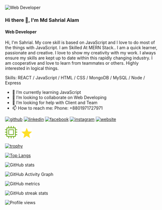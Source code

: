 ![Web Developer](https://media.licdn.com/dms/image/D5616AQHKI4Ufo-vpgQ/profile-displaybackgroundimage-shrink_350_1400/0/1685083974557?e=1690416000&v=beta&t=jWl8mewKI6IctwjPX5NWei02gkViqAIf6qqt8xovdQo)

### Hi there 👋, I'm Md Sahrial Alam
#### Web Developer

Hi, I'm Sahrial. My core skill is based on JavaScript and I love to do most of the things with JavaScript. I am Skilled At MERN Stack.. I am a quick learner, passionate and creative. I love to show my creativity with my work. I always ensure my skills are kept up to date within this rapidly changing industry. I am cooperative and love to learn from teammates or others. Highly interested in logical things.

Skills: REACT / JavaScript / HTML / CSS / MongoDB / MySQL / Node / Express

- 🌱 I’m currently learning JavaScript 
- 👯 I’m looking to collaborate on Web Developing 
- 🤔 I’m looking for help with Client and Team 
- 📫 How to reach me: Phone: +8801971727971 


[<img src='https://cdn.jsdelivr.net/npm/simple-icons@3.0.1/icons/github.svg' alt='github' height='40'>](https://github.com/Sahrial-alam34)  [<img src='https://cdn.jsdelivr.net/npm/simple-icons@3.0.1/icons/linkedin.svg' alt='linkedin' height='40'>](https://www.linkedin.com/in/md-sahrial-alam-7a93121b0/)  [<img src='https://cdn.jsdelivr.net/npm/simple-icons@3.0.1/icons/facebook.svg' alt='facebook' height='40'>](https://www.facebook.com/sharialalam.sunny)  [<img src='https://cdn.jsdelivr.net/npm/simple-icons@3.0.1/icons/instagram.svg' alt='instagram' height='40'>](https://www.instagram.com/sahriar_sunny_34/)  [<img src='https://cdn.jsdelivr.net/npm/simple-icons@3.0.1/icons/icloud.svg' alt='website' height='40'>](https://sahrial-alam34.github.io/portfolio)  

<a href='https://docs.github.com/en/developers'><img src='https://raw.githubusercontent.com/acervenky/animated-github-badges/master/assets/devbadge.gif' width='40' height='40'></a> <a href='https://stars.github.com/'><img src='https://raw.githubusercontent.com/acervenky/animated-github-badges/master/assets/starbadge.gif' width='35' height='35'></a> 

[![trophy](https://github-profile-trophy.vercel.app/?username=Sahrial-alam34)](https://github.com/ryo-ma/github-profile-trophy)

[![Top Langs](https://github-readme-stats.vercel.app/api/top-langs/?username=Sahrial-alam34)](https://github.com/anuraghazra/github-readme-stats)

![GitHub stats](https://github-readme-stats.vercel.app/api?username=Sahrial-alam34&show_icons=true)  

![GitHub Activity Graph](https://activity-graph.herokuapp.com/graph?username=Sahrial-alam34)  

![GitHub metrics](https://metrics.lecoq.io/Sahrial-alam34)  

![GitHub streak stats](https://streak-stats.demolab.com/?user=Sahrial-alam34)  

![Profile views](https://gpvc.arturio.dev/Sahrial-alam34)  

